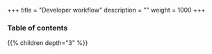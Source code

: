 +++
title = "Developer workflow"
description = ""
weight = 1000
+++

### Table of contents

{{% children depth="3" %}}
